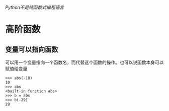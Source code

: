 *Python不是纯函数式编程语言*

# 高阶函数

## 变量可以指向函数

可以用一个变量指向一个函数名，而代替这个函数的操作。也可以说函数本身可以赋值给变量

```
>>> abs(-10)
10
>>> abs
<built-in function abs>
>>> b = abs
>>> b(-29)
29
```

